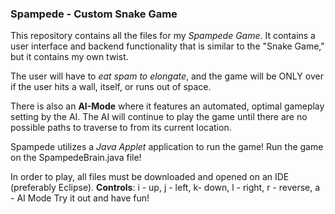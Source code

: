 ### Spampede - Custom Snake Game

This repository contains all the files for my *Spampede Game*. 
It contains a user interface and backend functionality that is similar to the "Snake Game," but it contains my own twist. 

The user will have to *eat spam to elongate*, and the game will be ONLY over if the user hits a wall, itself, or runs out of space.

There is also an **AI-Mode** where it features an automated, optimal gameplay setting by the AI. The AI will continue to play the game until there are no possible paths to traverse to from its current location.

Spampede utilizes a *Java Applet* application to run the game! Run the game on the SpampedeBrain.java file!

In order to play, all files must be downloaded and opened on an IDE (preferably Eclipse).
**Controls**: i - up, j - left, k- down, l - right, r - reverse, a - AI Mode
Try it out and have fun!
